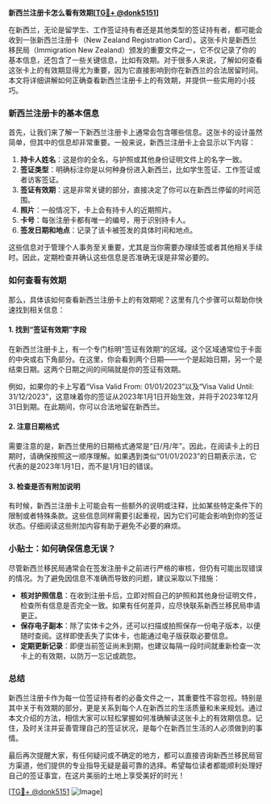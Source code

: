 **新西兰注册卡怎么看有效期[[TG💪+ @donk5151](https://t.me/s/donk5151)]**

在新西兰，无论是留学生、工作签证持有者还是其他类型的签证持有者，都可能会收到一张新西兰注册卡（New Zealand Registration Card）。这张卡片是新西兰移民局（Immigration New Zealand）颁发的重要文件之一，它不仅记录了你的基本信息，还包含了一些关键信息，比如有效期。对于很多人来说，了解如何查看这张卡上的有效期显得尤为重要，因为它直接影响到你在新西兰的合法居留时间。本文将详细讲解如何正确查看新西兰注册卡上的有效期，并提供一些实用的小技巧。

### 新西兰注册卡的基本信息

首先，让我们来了解一下新西兰注册卡上通常会包含哪些信息。这张卡的设计虽然简单，但其中的信息却非常重要。一般来说，新西兰注册卡上会显示以下内容：

1. **持卡人姓名**：这是你的全名，与护照或其他身份证明文件上的名字一致。
2. **签证类型**：明确标注你是以何种身份进入新西兰，比如学生签证、工作签证或者访客签证。
3. **签证有效期**：这是非常关键的部分，直接决定了你可以在新西兰停留的时间范围。
4. **照片**：一般情况下，卡上会有持卡人的近期照片。
5. **卡号**：每张注册卡都有唯一的编号，用于识别持卡人。
6. **签发日期和地点**：记录了该卡被签发的具体时间和地点。

这些信息对于管理个人事务至关重要，尤其是当你需要办理续签或者其他相关手续时。因此，定期检查并确认这些信息是否准确无误是非常必要的。

### 如何查看有效期

那么，具体该如何查看新西兰注册卡上的有效期呢？这里有几个步骤可以帮助你快速找到相关信息：

#### 1. 找到“签证有效期”字段
在新西兰注册卡上，有一个专门标明“签证有效期”的区域。这个区域通常位于卡面的中央或右下角部分。在这里，你会看到两个日期——一个是起始日期，另一个是结束日期。这两个日期之间的间隔就是你的签证有效期。

例如，如果你的卡上写着“Visa Valid From: 01/01/2023”以及“Visa Valid Until: 31/12/2023”，这意味着你的签证从2023年1月1日开始生效，并将于2023年12月31日到期。在此期间，你可以合法地留在新西兰。

#### 2. 注意日期格式
需要注意的是，新西兰使用的日期格式通常是“日/月/年”。因此，在阅读卡上的日期时，请确保按照这一顺序理解。如果遇到类似“01/01/2023”的日期表示法，它代表的是2023年1月1日，而不是1月1日的错误。

#### 3. 检查是否有附加说明
有时候，新西兰注册卡上可能会有一些额外的说明或注释，比如某些特定条件下的限制或者特殊条款。这些信息同样需要引起重视，因为它们可能会影响到你的签证状态。仔细阅读这些附加内容有助于避免不必要的麻烦。

### 小贴士：如何确保信息无误？

尽管新西兰移民局通常会在签发注册卡之前进行严格的审核，但仍有可能出现错误的情况。为了避免因信息不准确而导致的问题，建议采取以下措施：

- **核对护照信息**：在收到注册卡后，立即对照自己的护照和其他身份证明文件，检查所有信息是否完全一致。如果有任何差异，应尽快联系新西兰移民局申请更正。
- **保存电子副本**：除了实体卡之外，还可以扫描或拍照保存一份电子版本，以便随时查阅。这样即使丢失了实体卡，也能通过电子版获取必要信息。
- **定期更新记录**：即便当前签证尚未到期，也建议每隔一段时间就重新检查一次卡上的有效期，以防万一忘记或疏忽。

### 总结

新西兰注册卡作为每一位签证持有者的必备文件之一，其重要性不容忽视。特别是其中关于有效期的部分，更是关系到每个人在新西兰的生活质量和未来规划。通过本文介绍的方法，相信大家可以轻松掌握如何准确解读这张卡上的有效期信息。记住，及时关注并妥善管理自己的签证状况，是每个在新西兰生活的人必须做到的事情。

最后再次提醒大家，有任何疑问或不确定的地方，都可以直接咨询新西兰移民局官方渠道，他们提供的专业指导无疑是最可靠的选择。希望每位读者都能顺利处理好自己的签证事宜，在这片美丽的土地上享受美好的时光！

[[TG💪+ @donk5151](https://t.me/s/donk5151) ![Image](https://i.postimg.cc/rwNCRYN7/Snipaste-2025-04-30-17-27-05.png)]